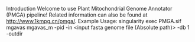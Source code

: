Introduction
Welcome to use Plant Mitochondrial Genome Annotator (PMGA) pipeline! Related information can also be found at http://www.1kmpg.cn/pmga/.
Example Usage:
singularity exec PMGA.sif mgavas mgavas_m -pid <yourprojectid> -in <input fasta genome file (Absolute path)> -db 1 -outdir <outputdir>
